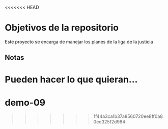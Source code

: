<<<<<<< HEAD
# Objetivos de la repositorio

Este proyecto se encarga de manejar los planes de la liga de la justicia


## Notas
Pueden hacer lo que quieran...
=======
# demo-09
>>>>>>> 1f44a3ca1b37a8560720ee8ff0a80ed325f2d984
